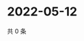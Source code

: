 # 2022-05-12

共 0 条

<!-- BEGIN WEIBO -->
<!-- 最后更新时间 Thu May 12 2022 00:06:20 GMT+0800 (China Standard Time) -->

<!-- END WEIBO -->
